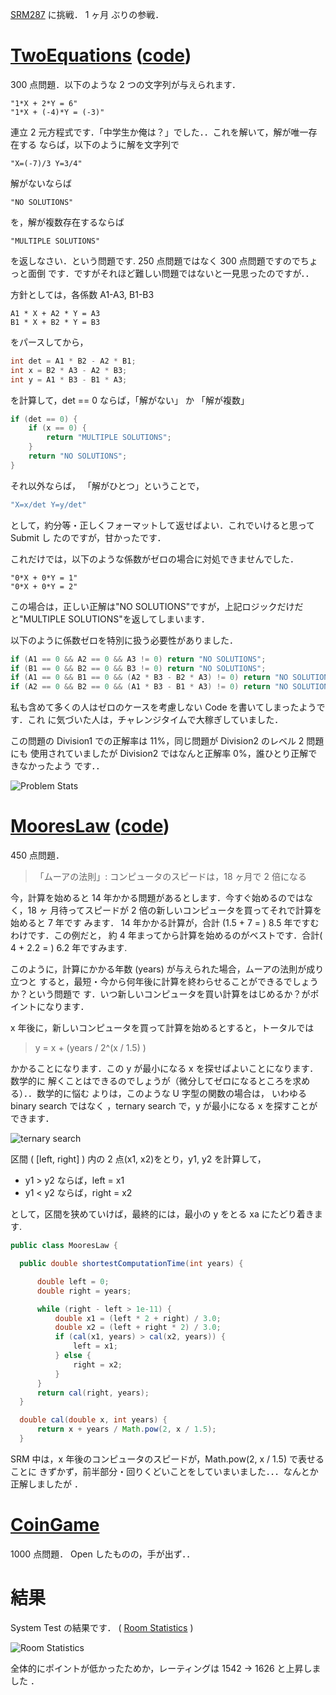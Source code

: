 <!--
title: SRM287 - 気分は中学生？連立２元方程式
date: 2006-02-05
-->

[SRM287](http://www.topcoder.com/stat?c=round_overview&rd=9808) に挑戦． 1 ヶ月
ぶりの参戦．

# [TwoEquations](http://www.topcoder.com/stat?c=problem_statement&pm=6013&rd=9808) ([code](http://www.topcoder.com/stat?c=problem_solution&rm=247545&rd=9808&pm=6013&cr=15632820))

300 点問題．以下のような 2 つの文字列が与えられます．

```
"1*X + 2*Y = 6"
"1*X + (-4)*Y = (-3)"
```

連立 2 元方程式です．「中学生か俺は？」でした．．これを解いて，解が唯一存在する
ならば，以下のように解を文字列で

```
"X=(-7)/3 Y=3/4"
```

解がないならば

```
"NO SOLUTIONS"
```

を，解が複数存在するならば

```
"MULTIPLE SOLUTIONS"
```

を返しなさい．という問題です. 250 点問題ではなく 300 点問題ですのでちょっと面倒
です．ですがそれほど難しい問題ではないと一見思ったのですが．．

方針としては，各係数 A1-A3, B1-B3

```
A1 * X + A2 * Y = A3
B1 * X + B2 * Y = B3
```

をパースしてから，

```java
int det = A1 * B2 - A2 * B1;
int x = B2 * A3 - A2 * B3;
int y = A1 * B3 - B1 * A3;
```

を計算して，det == 0 ならば，「解がない」 か 「解が複数」

```java
if (det == 0) {
    if (x == 0) {
        return "MULTIPLE SOLUTIONS";
    }
    return "NO SOLUTIONS";
}
```

それ以外ならば， 「解がひとつ」ということで，

```java
"X=x/det Y=y/det"
```

として，約分等・正しくフォーマットして返せばよい．これでいけると思って Submit し
たのですが，甘かったです．

これだけでは，以下のような係数がゼロの場合に対処できませんでした．

```
"0*X + 0*Y = 1"
"0*X + 0*Y = 2"
```

この場合は，正しい正解は"NO SOLUTIONS"ですが，上記ロジックだけだと"MULTIPLE
SOLUTIONS"を返してしまいます．

以下のように係数ゼロを特別に扱う必要性がありました．

```java
if (A1 == 0 && A2 == 0 && A3 != 0) return "NO SOLUTIONS";
if (B1 == 0 && B2 == 0 && B3 != 0) return "NO SOLUTIONS";
if (A1 == 0 && B1 == 0 && (A2 * B3 - B2 * A3) != 0) return "NO SOLUTIONS";
if (A2 == 0 && B2 == 0 && (A1 * B3 - B1 * A3) != 0) return "NO SOLUTIONS";
```

私も含めて多くの人はゼロのケースを考慮しない Code を書いてしまったようです．これ
に気づいた人は，チャレンジタイムで大稼ぎしていました．

この問題の Division1 での正解率は 11%，同じ問題が Division2 のレベル 2 問題にも
使用されていましたが Division2 ではなんと正解率 0%，誰ひとり正解できなかったよう
です．．

![Problem Stats](http://static.flickr.com/25/95611480_5e4542f8c0_o.png)

# [MooresLaw](http://www.topcoder.com/stat?c=problem_statement&pm=5973&rd=9808) ([code](http://www.topcoder.com/stat?c=problem_solution&rm=247545&rd=9808&pm=5973&cr=15632820))

450 点問題．

> 「ムーアの法則」: コンピュータのスピードは，18 ヶ月で 2 倍になる

今，計算を始めると 14 年かかる問題があるとします．今すぐ始めるのではなく，18 ヶ
月待ってスピードが 2 倍の新しいコンピュータを買ってそれで計算を始めると 7 年です
みます． 14 年かかる計算が，合計 (1.5 + 7 = ) 8.5 年ですむわけです．この例だと，
約 4 年まってから計算を始めるのがベストです．合計( 4 + 2.2 = ) 6.2 年ですみます.

このように，計算にかかる年数 (years) が与えられた場合，ムーアの法則が成り立つと
すると，最短・今から何年後に計算を終わらせることができるでしょうか？という問題で
す．いつ新しいコンピュータを買い計算をはじめるか？がポイントになります．

x 年後に，新しいコンピュータを買って計算を始めるとすると，トータルでは

> y = x + (years / 2\^(x / 1.5) )

かかることになります．この y が最小になる x を探せばよいことになります．数学的に
解くことはできるのでしょうが（微分してゼロになるところを求める）．．数学的に悩む
よりは，このような U 字型の関数の場合は， いわゆる binary search ではなく
，ternary search で，y が最小になる x を探すことができます．

![ternary search](http://static.flickr.com/38/95712324_5b626917dd_o.png)

区間 ( \[left, right\] ) 内の 2 点(x1, x2)をとり，y1, y2 を計算して，

- y1 &gt; y2 ならば，left = x1
- y1 &lt; y2 ならば，right = x2

として，区間を狭めていけば，最終的には，最小の y をとる xa にたどり着きます.

```java
public class MooresLaw {

  public double shortestComputationTime(int years) {

      double left = 0;
      double right = years;

      while (right - left > 1e-11) {
          double x1 = (left * 2 + right) / 3.0;
          double x2 = (left + right * 2) / 3.0;
          if (cal(x1, years) > cal(x2, years)) {
              left = x1;
          } else {
              right = x2;
          }
      }
      return cal(right, years);
  }

  double cal(double x, int years) {
      return x + years / Math.pow(2, x / 1.5);
  }
```

SRM 中は，x 年後のコンピュータのスピードが，Math.pow(2, x / 1.5) で表せることに
きずかず，前半部分・回りくどいことをしていまいました．．．なんとか正解しましたが
．

# [CoinGame](http://www.topcoder.com/stat?c=problem_statement&pm=6005&rd=9808)

1000 点問題． Open したものの，手が出ず．．

# 結果

System Test の結果です． (
[Room Statistics](http://www.topcoder.com/stat?c=coder_room_stats&cr=15632820&rd=9808&rm=247545)
)

![Room Statistics](http://static.flickr.com/41/95603073_48fb4a2290_o.png)

全体的にポイントが低かったためか，レーティングは 1542 -&gt; 1626 と上昇しました
．

